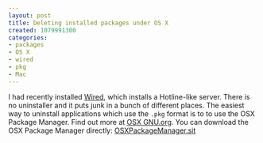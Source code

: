 ```yaml
--- 
layout: post
title: Deleting installed packages under OS X
created: 1079991300
categories: 
- packages
- OS X
- wired
- pkg
- Mac
---
```

<p>
	I had recently installed <a href="http://www.zankasoftware.com/wired/">Wired</a>, which installs a Hotline-like server. There is no uninstaller and it puts junk in a bunch of different places. The easiest way to uninstall applications which use the <code>.pkg</code> format is to to use the OSX Package Manager. Find out more at <a href="http://www.osxgnu.org/">OSX GNU.org</a>. You can download the OSX Package Manager directly: <a href="ftp://us.osxgnu.org/pub/osxgnu/OSXPM/OSXPackageManager.sit">OSXPackageManager.sit</a></p>

